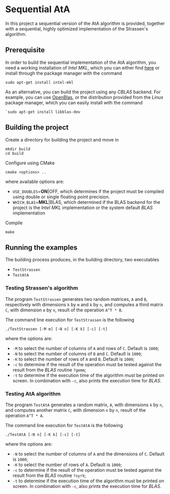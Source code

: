 # Sequential AtA
In this project a sequential version of the AtA algorithm is provided, together with a sequential, highly optimized implementation of the Strassen's algorithm.

## Prerequisite
In order to build the sequential implementation of the AtA algorithm, you need a working installation of *Intel MKL*, which you can either find [here](https://software.intel.com/content/www/us/en/develop/tools/oneapi/base-toolkit.html) or install through the package manager with the command
```
sudo apt-get install intel-mkl
```
As an alternative, you can build the project using any *CBLAS* backend. For example, you can use [OpenBlas](https://www.openblas.net/), or the distribution provided from the *Linux* package manager, which you can easily install with the command
```
`sudo apt-get install libblas-dev
```

## Building the project
Create a directory for building the project and move in
```
mkdir build
cd build
```

Configure using CMake
```
cmake <options> ..
```
where available options are:
 - `USE_DOUBLES`=**ON**|OFF, which determines if the project must be compiled using double or single floating point precision.
 - `WHICH_BLAS`=**MKL**|BLAS, which determined if the BLAS backend for the project is the *Intel MKL* implementation or the system default *BLAS* implementation

Compile
```
make
```

## Running the examples
The building process produces, in the building directory, two executables
 - `TestStrassen`
 - `TestAtA`

### Testing Strassen's algorithm
The program `TestStrassen` generates two random matrices, `A` and `B`, respectively with dimensions `k` by `m` and `k` by `n`, and computes a third matrix `C`, with dimension `m` by `n`, result of the operation `A^T * B`.

The command line execution for `TestStrassen` is the following
```
./TestStrassen [-M m] [-N n] [-K k] [-c] [-t]
```
where the options are:
 - `-M` to select the number of columns of `A` and rows of `C`. Default is `1000`;
 - `-N` to select the number of columns of `B` and `C`. Default is `1000`;
 - `-K` to select the number of rows of `A` and `B`. Default is `1000`;
 - `-c` to determine if the result of the operation must be tested against the result from the *BLAS* routine `?gemm`;
 - `-t` to determine if the execution time of the algorithm must be printed on screen. In combination with `-c`, also prints the execution time for *BLAS*.


### Testing AtA algorithm
The program `TestAtA` generates a random matrix, `A`, with dimensions `k` by `n`, and computes another matrix `C`, with dimension `n` by `n`, result of the operation `A^T * A`.

The command line execution for `TestAtA` is the following
```
./TestAtA [-N n] [-K k] [-c] [-t]
```
where the options are:
 - `-N` to select the number of columns of `A` and the dimensions of `C`. Default is `1000`;
 - `-K` to select the number of rows of `A`. Default is `1000`;
 - `-c` to determine if the result of the operation must be tested against the result from the *BLAS* routine `?syrk`;
 - `-t` to determine if the execution time of the algorithm must be printed on screen. In combination with `-c`, also prints the execution time for *BLAS*.